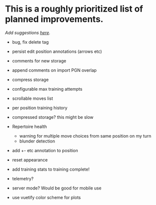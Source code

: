 # This is a roughly prioritized list of planned improvements.

_Add suggestions [here](https://github.com/theProgramLuke/chess_opening_drills/issues)._

- bug, fix delete tag

- persist edit position annotations (arrows etc)
- comments for new storage
- append comments on import PGN overlap
- compress storage
- configurable max training attempts
- scrollable moves list
- per position training history
- compressed storage? this might be slow
- Repertoire health
  - warning for multiple move choices from same position on my turn
  - blunder detection
- add +- etc annotation to position
- reset appearance
- add training stats to training complete!
- telemetry?
- server mode? Would be good for mobile use
- use vuetify color scheme for plots
